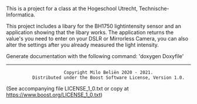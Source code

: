 This is a project for a class at the Hogeschool Utrecht, Technische-Informatica. 

This project includes a libary for the BH1750 lightintensity sensor and an application showing that the libary works. The application returns
the value's you need to enter on your DSLR or Mirrorless Camera, you can also alter the settings after you already measured the light intensity.

Generate documentation with the following command:
'doxygen Doxyfile'

--------------------------------------------------------------------------------------------
                          Copyright Milo Beliën 2020 - 2021.
              Distributed under the Boost Software License, Version 1.0. 
  (See accompanying file LICENSE_1_0.txt or copy at https://www.boost.org/LICENSE_1_0.txt)
